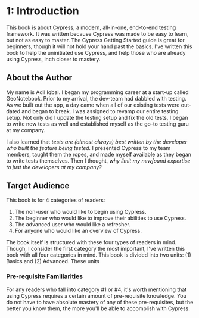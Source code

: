 # 1: Introduction
This book is about Cypress, a modern, all-in-one, end-to-end testing framework. It was written because Cypress was made to be easy to learn, but not as easy to master. The Cypress Getting Started guide is great for beginners, though it will not hold your hand past the basics. I've written this book to help the uninitiated use Cypress, and help those who are already using Cypress, inch closer to mastery.

## About the Author
My name is Adil Iqbal.  I began my programming career at a start-up called GeoNotebook. Prior to my arrival, the dev-team had dabbled with testing. As we built out the app, a day came when all of our existing tests were out-dated and began to break. I was assigned to revamp our entire testing setup. Not only did I update the testing setup and fix the old tests, I began to write new tests as well and established myself as the go-to testing guru at my company.

I also learned that *tests are (almost always) best written by the developer who built the feature being tested.* I presented Cypress to my team members, taught them the ropes, and made myself available as they began to write tests themselves. Then I thought, *why limit my newfound expertise to just the developers at my company?*

## Target Audience
This book is for 4 categories of readers:

1. The non-user who would like to begin using Cypress.
2. The beginner who would like to improve their abilities to use Cypress.
3. The advanced user who would like a refresher.
4. For anyone who would like an overview of Cypress.

The book itself is structured with these four types of readers in mind. Though, I consider the first category the most important, I've written this book with all four categories in mind. This book is divided into two units: (1) Basics and (2) Advanced. These units 

### Pre-requisite Familiarities
For any readers who fall into category #1 or #4, it's worth mentioning that using Cypress requires a certain amount of pre-requisite knowledge. You do not have to have absolute mastery of any of these pre-requisites, but the better you know them, the more you'll be able to accomplish with Cypress.

